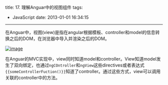 title: 17. 理解Anguar中的视图组件
tags:
  - JavaScript
date: 2013-01-01 16:34:15
---

在Anguar中，视图(view)是指在angular根据模板、controller和model的信息转换之后的DOM，在浏览器中导入并渲染之后的DOM。

[![image](http://freewind.me/wp-content/uploads/2013/01/image_thumb4.png "image")](http://freewind.me/wp-content/uploads/2013/01/image4.png)

在Anguar的MVC实现中，view同时知道model和controller。View知道model发生了双向绑定，也通过`ngCOntroller`和`ngView`这些directives或者表达式`{{someControllerFuction()}}`知道了controller。通过这些方式，view可以调用关联的controller中的方法。